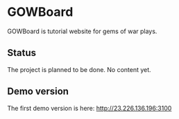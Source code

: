 # GOWBoard

GOWBoard is tutorial website for gems of war plays.

## Status

The project is planned to be done. No content yet.

## Demo version

The first demo version is here:  <http://23.226.136.196:3100>

